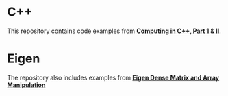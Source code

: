 # C++
This repository contains code examples from [**Computing in C++, Part 1 & II**](http://wwwf.imperial.ac.uk/~rn/teaching/).

# Eigen
The repository also includes examples from [**Eigen Dense Matrix and Array Manipulation**](https://eigen.tuxfamily.org/dox/group__DenseMatrixManipulation__chapter.html)
